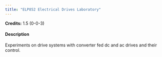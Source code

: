 ```yaml
---
title: "ELP852 Electrical Drives Laboratory"
---
```

**Credits:** 1.5 (0-0-3)

#### Description
Experiments on drive systems with converter fed dc and ac drives and their control.